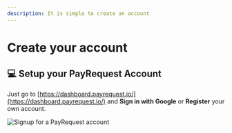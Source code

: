 ```yaml
---
description: It is simple to create an account
---
```


# Create your account

## 💻 Setup your PayRequest Account <a id="setup-the-way-to-login-in-gitbook"></a>

Just go to [https://dashboard.payrequest.io/](https://dashboard.payrequest.io/) and **Sign in with Google** or **Register** your own account.

![Signup for a PayRequest account](../.gitbook/assets/schermafbeelding-2020-04-11-om-10.49.50.png)



